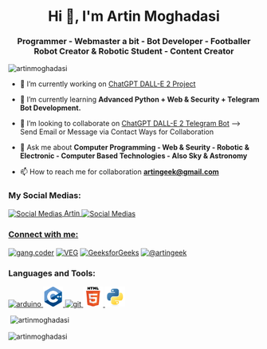 <h1 align="center">Hi 👋, I'm Artin Moghadasi</h1>
<h3 align="center">Programmer - Webmaster a bit - Bot Developer - Footballer Robot Creator & Robotic Student - Content Creator </h3>

<p align="left"> <img src="https://komarev.com/ghpvc/?username=artinmoghadasi&label=Profile%20views&color=0e75b6&style=flat" alt="artinmoghadasi" /> </p>

- 🔭 I’m currently working on [ChatGPT DALL-E 2 Project](www.github.com/ArtinMoghadasi/ChatGPTDALL-E)

- 🌱 I’m currently learning **Advanced Python + Web & Security + Telegram Bot Development.**

- 👯 I’m looking to collaborate on [ChatGPT DALL-E 2 Telegram Bot](www.github.com/ArtinMoghadasi/ChatGPTDALL-E) --> Send Email or Message via Contact Ways for Collaboration
 
- 💬 Ask me about **Computer Programming - Web & Seurity - Robotic & Electronic - Computer Based Technologies - Also Sky & Astronomy**

- 📫 How to reach me for collaboration **artingeek@gmail.com**

<!--### Blogs posts-->
<!-- BLOG-POST-LIST:START -->
<!-- BLOG-POST-LIST:END -->
<h3 align="left">My Social Medias:</h3>
<p align="left"> <a href="https://www.zil.ink/ArtinMoghadasi" target = "_blank"><img align="center" src="https://w0.peakpx.com/wallpaper/256/986/HD-wallpaper-rick-sanchez-colours-morty-rick-and-morty-tv-show.jpg" alt="Social Medias" height="40"width="30" /</a> Artin
<img align="center" src="https://w0.peakpx.com/wallpaper/256/986/HD-wallpaper-rick-sanchez-colours-morty-rick-and-morty-tv-show.jpg" alt="Social Medias" height="40"width="30"/</a></p>                                                               
<h3 align="left">Connect with me:</h3>
<p align="left">
<a href="https://instagram.com/artin.projects" target="blank"><img align="center" src="https://raw.githubusercontent.com/rahuldkjain/github-profile-readme-generator/master/src/images/icons/Social/instagram.svg" alt="gang.coder" height="30" width="40" /></a>
<a href="https://t.me/VEGServices" target="blank"><img align="center" src="https://seeklogo.com/images/T/telegram-logo-6E3A371CF2-seeklogo.com.png" alt="VEG" height="30" width="30"/></a>
<a href="https://auth.geeksforgeeks.org/user/artinmoghadasi/practice/" target="blank"><img align="center" src="https://media.geeksforgeeks.org/wp-content/cdn-uploads/gfg_200x200-min.png" alt="GeeksforGeeks" height="30" width="30" /></a>
<a href="https://medium.com/@artingeek" target="blank"><img align="center" src="https://raw.githubusercontent.com/rahuldkjain/github-profile-readme-generator/master/src/images/icons/Social/medium.svg" alt="@artingeek" height="30" width="40" /></a> </a> </p>

<h3 align="left">Languages and Tools:</h3>
<p align="left"> <a href="https://www.arduino.cc/" target="_blank" rel="noreferrer"> <img src="https://cdn.worldvectorlogo.com/logos/arduino-1.svg" alt="arduino" width="40" height="40"/> </a><a href="https://www.w3schools.com/cpp/" target="_blank" rel="noreferrer"> <img src="https://raw.githubusercontent.com/devicons/devicon/master/icons/cplusplus/cplusplus-original.svg" alt="cplusplus" width="40" height="40"/> </a>
<a href="https://git-scm.com/" target="_blank" rel="noreferrer"> <img src="https://www.vectorlogo.zone/logos/git-scm/git-scm-icon.svg" alt="git" width="40" height="40"/> </a> <a href="https://www.w3.org/html/" target="_blank" rel="noreferrer"> <img src="https://raw.githubusercontent.com/devicons/devicon/master/icons/html5/html5-original-wordmark.svg" alt="html5" width="40" height="40"/> </a>
<a href="https://www.python.org" target="_blank" rel="noreferrer"> <img src="https://raw.githubusercontent.com/devicons/devicon/master/icons/python/python-original.svg" alt="python" width="40" height="40"/> </a> </p>

<p>&nbsp;<img align="center" src="https://github-readme-stats.vercel.app/api?username=artinmoghadasi&show_icons=true&locale=en" alt="artinmoghadasi" /></p>

<p><img align="center" src="https://github-readme-streak-stats.herokuapp.com/?user=artinmoghadasi&" alt="artinmoghadasi" /></p>
